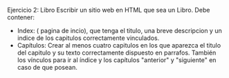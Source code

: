 Ejercicio 2: Libro
Escribir un sitio web en HTML que sea un Libro. Debe contener:
- Index: ( pagina de incio), que tenga el titulo, una breve descripcion y un indice de los capitulos correctamente vinculados.
- Capítulos: Crear al menos cuatro capitulos en los que aparezca el titulo del capitulo y su texto correctamente dispuesto en parrafos. También los vínculos para ir al índice y los capítulos "anterior" y "siguiente" en caso de que posean.